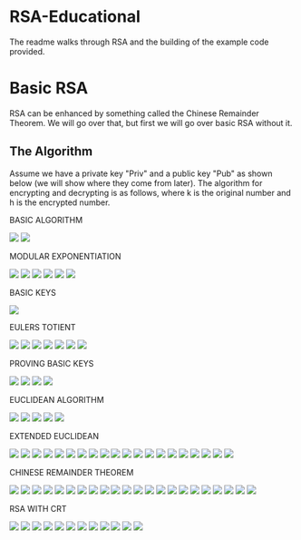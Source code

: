 # RSA-Educational
The readme walks through RSA and the building of the example code provided.


# Basic RSA
RSA can be enhanced by something called the Chinese Remainder Theorem. We will go over 
that, but first we will go over basic RSA without it.

## The Algorithm
Assume we have a private key "Priv" and a public key "Pub" as shown below (we will 
show where they come from later). The algorithm for encrypting and decrypting is as
follows, where k is the original number and h is the encrypted number.

BASIC ALGORITHM

<img src="BasicKeys.png">

<img src="BasicAlgorithm.png">

MODULAR EXPONENTIATION

<img src="BinaryExpansion.png">

<img src="BinaryExponents.png">

<img src="PowersTable.png">

<img src="ImportantPowers1.png">

<img src="ImportantPowers2.png">

<img src="FinalAnswer.png">

BASIC KEYS

<img src="KeyCreation.png">

EULERS TOTIENT

<img src="SemiPrime.png">

<img src="Prime.png">

<img src="PrimeFactorizationExample.png">

<img src="PrimeFactorizationGeneral.png">

<img src="PhiFunction.png">

<img src="DerivingSemiPrime.png">

<img src="DerivingPrime.png">

PROVING BASIC KEYS

<img src="EulersTheorem.png">

<img src="DivisibleByPhi.png">

<img src="MultipleOfPhi.png">

<img src="ProvingTheKeysUndo.png">

EUCLIDEAN ALGORITHM

<img src="DivisionEquation.png">

<img src="DivisionEquationExample.png">

<img src="SeriesOfDivisions.png">

<img src="RewrittenEquation.png">

<img src="EuclideanExample.png">

EXTENDED EUCLIDEAN

<img src="GCDEquation.png">

<img src="PropertyOfGCDEquation.png">

<img src="PropertyOfGCDEquation2.png">

<img src="InverseProperty.png">

<img src="EuclideanExample.png">

<img src="ExtensionExample.png">

<img src="AlteredForm.png">

<img src="ExampleFirstPart.png">

<img src="FirstPartProcess.PNG">

<img src="NewSeries1.png">

<img src="SecondPartProcess.png">

<img src="FinalSeries.png">

<img src="ThirdPartProcess.PNG">

<img src="ImportantParts.png">

<img src="FirstLinearTransformation.png">

<img src="AllTransformations.png">

<img src="AlteredForm.png">

<img src="GeneralTransformations.png">

<img src="GCDEquationExample.png">

<img src="DotProductForm.PNG">

CHINESE REMAINDER THEOREM

<img src="InitialQuestion.png">

<img src="QuestionExample.png">

<img src="ExampleProcess1.png">

<img src="ExampleProcess2.png">

<img src="ExampleProcess3.png">

<img src="ExampleAnswer.png">

<img src="SlightGeneralQuestion.png">

<img src="SlightGeneralProcess1.png">

<img src="SlightGeneralProcess2.png">

<img src="SlightGeneralProcess3.png">

<img src="SlightGeneralAnswer.png">

<img src="InitialQuestion.png">

<img src="GeneralAnswer.png">

<img src="PrimeInverses.png">

<img src="BreakAndBuildProcess.png">

<img src="Delta.png">

<img src="DeltaInverse.png">

<img src="DeltaAndInverseIdentity.png">

<img src="Integers.png">

<img src="DeltasMapping.png">

<img src="MultiplicationRule.png">

<img src="ExponentWithCRT.png">

RSA WITH CRT

<img src="EncryptionFunction.png">

<img src="EulersTheorem.png">

<img src="Prime.png">

<img src="e1.png">

<img src="ReducingExponent.png">

<img src="EncryptionFunctionReducedExponent.png">

<img src="EncryptionAlgorithm.png">

<img src="DecryptionExponents.png">

<img src="DecryptionFunction.png">

<img src="DecryptionAlgorithm.png">

<img src="KeyCreation.png">

<img src="Algorithm.png">
